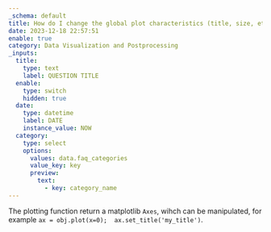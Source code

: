 ```yaml
---
_schema: default
title: How do I change the global plot characteristics (title, size, etc)?
date: 2023-12-18 22:57:51
enable: true
category: Data Visualization and Postprocessing
_inputs:
  title:
    type: text
    label: QUESTION TITLE
  enable:
    type: switch
    hidden: true
  date:
    type: datetime
    label: DATE
    instance_value: NOW
  category:
    type: select
    options:
      values: data.faq_categories
      value_key: key
      preview:
        text:
          - key: category_name
---
```

<div><div><div>The plotting function return a matplotlib <code>Axes</code>, wihch can be manipulated, for example <code>ax = obj.plot(x=0); &nbsp;ax.set_title('my_title')</code>.</div></div></div>